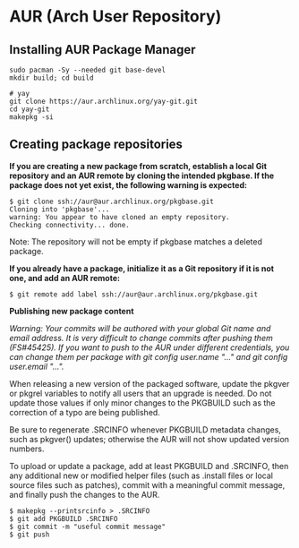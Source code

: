 # AUR (Arch User Repository)

## Installing AUR Package Manager

    sudo pacman -Sy --needed git base-devel
    mkdir build; cd build

    # yay
    git clone https://aur.archlinux.org/yay-git.git
    cd yay-git
    makepkg -si

## Creating package repositories

**If you are creating a new package from scratch, establish a local Git repository and an AUR remote by cloning the intended pkgbase. If the package does not yet exist, the following warning is expected:**

    $ git clone ssh://aur@aur.archlinux.org/pkgbase.git
    Cloning into 'pkgbase'...
    warning: You appear to have cloned an empty repository.
    Checking connectivity... done.

Note: The repository will not be empty if pkgbase matches a deleted package.

**If you already have a package, initialize it as a Git repository if it is not one, and add an AUR remote:**

    $ git remote add label ssh://aur@aur.archlinux.org/pkgbase.git

**Publishing new package content**

*Warning: Your commits will be authored with your global Git name and email address. It is very difficult to change commits after pushing them (FS#45425). If you want to push to the AUR under different credentials, you can change them per package with git config user.name "..." and git config user.email "...".*

When releasing a new version of the packaged software, update the pkgver or pkgrel variables to notify all users that an upgrade is needed. Do not update those values if only minor changes to the PKGBUILD such as the correction of a typo are being published.

Be sure to regenerate .SRCINFO whenever PKGBUILD metadata changes, such as pkgver() updates; otherwise the AUR will not show updated version numbers.

To upload or update a package, add at least PKGBUILD and .SRCINFO, then any additional new or modified helper files (such as .install files or local source files such as patches), commit with a meaningful commit message, and finally push the changes to the AUR.

    $ makepkg --printsrcinfo > .SRCINFO
    $ git add PKGBUILD .SRCINFO
    $ git commit -m "useful commit message"
    $ git push
